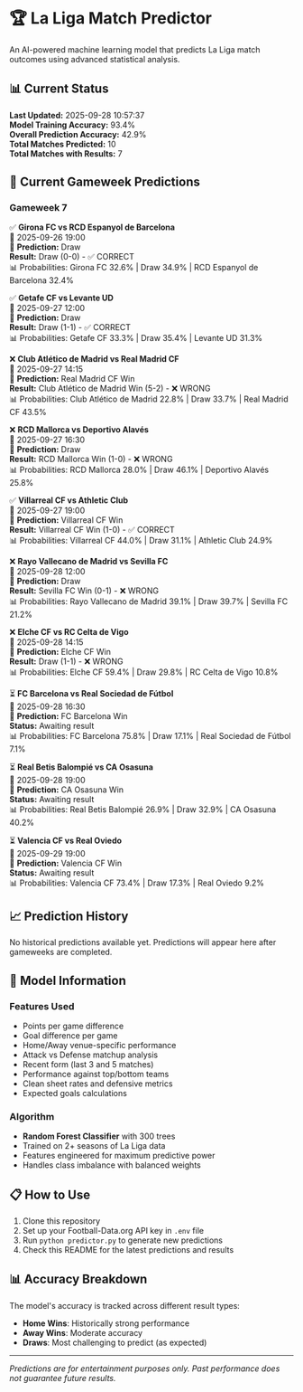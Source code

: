 # 🏆 La Liga Match Predictor

An AI-powered machine learning model that predicts La Liga match outcomes using advanced statistical analysis.

## 📊 Current Status

**Last Updated:** 2025-09-28 10:57:37  
**Model Training Accuracy:** 93.4%  
**Overall Prediction Accuracy:** 42.9%  
**Total Matches Predicted:** 10  
**Total Matches with Results:** 7  

## 🔮 Current Gameweek Predictions

### Gameweek 7

✅ **Girona FC vs RCD Espanyol de Barcelona**  
📅 2025-09-26 19:00  
🎯 **Prediction:** Draw  
**Result:** Draw (0-0) - ✅ CORRECT  
📊 Probabilities: Girona FC 32.6% | Draw 34.9% | RCD Espanyol de Barcelona 32.4%  

✅ **Getafe CF vs Levante UD**  
📅 2025-09-27 12:00  
🎯 **Prediction:** Draw  
**Result:** Draw (1-1) - ✅ CORRECT  
📊 Probabilities: Getafe CF 33.3% | Draw 35.4% | Levante UD 31.3%  

❌ **Club Atlético de Madrid vs Real Madrid CF**  
📅 2025-09-27 14:15  
🎯 **Prediction:** Real Madrid CF Win  
**Result:** Club Atlético de Madrid Win (5-2) - ❌ WRONG  
📊 Probabilities: Club Atlético de Madrid 22.8% | Draw 33.7% | Real Madrid CF 43.5%  

❌ **RCD Mallorca vs Deportivo Alavés**  
📅 2025-09-27 16:30  
🎯 **Prediction:** Draw  
**Result:** RCD Mallorca Win (1-0) - ❌ WRONG  
📊 Probabilities: RCD Mallorca 28.0% | Draw 46.1% | Deportivo Alavés 25.8%  

✅ **Villarreal CF vs Athletic Club**  
📅 2025-09-27 19:00  
🎯 **Prediction:** Villarreal CF Win  
**Result:** Villarreal CF Win (1-0) - ✅ CORRECT  
📊 Probabilities: Villarreal CF 44.0% | Draw 31.1% | Athletic Club 24.9%  

❌ **Rayo Vallecano de Madrid vs Sevilla FC**  
📅 2025-09-28 12:00  
🎯 **Prediction:** Draw  
**Result:** Sevilla FC Win (0-1) - ❌ WRONG  
📊 Probabilities: Rayo Vallecano de Madrid 39.1% | Draw 39.7% | Sevilla FC 21.2%  

❌ **Elche CF vs RC Celta de Vigo**  
📅 2025-09-28 14:15  
🎯 **Prediction:** Elche CF Win  
**Result:** Draw (1-1) - ❌ WRONG  
📊 Probabilities: Elche CF 59.4% | Draw 29.8% | RC Celta de Vigo 10.8%  

⏳ **FC Barcelona vs Real Sociedad de Fútbol**  
📅 2025-09-28 16:30  
🎯 **Prediction:** FC Barcelona Win  
**Status:** Awaiting result  
📊 Probabilities: FC Barcelona 75.8% | Draw 17.1% | Real Sociedad de Fútbol 7.1%  

⏳ **Real Betis Balompié vs CA Osasuna**  
📅 2025-09-28 19:00  
🎯 **Prediction:** CA Osasuna Win  
**Status:** Awaiting result  
📊 Probabilities: Real Betis Balompié 26.9% | Draw 32.9% | CA Osasuna 40.2%  

⏳ **Valencia CF vs Real Oviedo**  
📅 2025-09-29 19:00  
🎯 **Prediction:** Valencia CF Win  
**Status:** Awaiting result  
📊 Probabilities: Valencia CF 73.4% | Draw 17.3% | Real Oviedo 9.2%  

## 📈 Prediction History

No historical predictions available yet. Predictions will appear here after gameweeks are completed.

## 🤖 Model Information

### Features Used
- Points per game difference
- Goal difference per game
- Home/Away venue-specific performance
- Attack vs Defense matchup analysis
- Recent form (last 3 and 5 matches)
- Performance against top/bottom teams
- Clean sheet rates and defensive metrics
- Expected goals calculations

### Algorithm
- **Random Forest Classifier** with 300 trees
- Trained on 2+ seasons of La Liga data
- Features engineered for maximum predictive power
- Handles class imbalance with balanced weights

## 📋 How to Use

1. Clone this repository
2. Set up your Football-Data.org API key in `.env` file
3. Run `python predictor.py` to generate new predictions
4. Check this README for the latest predictions and results

## 📊 Accuracy Breakdown

The model's accuracy is tracked across different result types:
- **Home Wins**: Historically strong performance
- **Away Wins**: Moderate accuracy  
- **Draws**: Most challenging to predict (as expected)

---

*Predictions are for entertainment purposes only. Past performance does not guarantee future results.*
